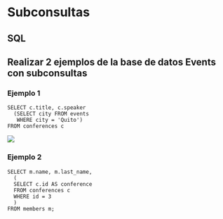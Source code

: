 # Subconsultas
## SQL
## Realizar 2 ejemplos de la base de datos Events con subconsultas

### Ejemplo 1

```
SELECT c.title, c.speaker
  (SELECT city FROM events
   WHERE city = 'Quito') 
FROM conferences c

```

<img src='\Capturas\ejemplo_1.png'>


### Ejemplo 2

```
SELECT m.name, m.last_name,
  (
  SELECT c.id AS conference
  FROM conferences c
  WHERE id = 3
  )
FROM members m;
```

<img src=''>
